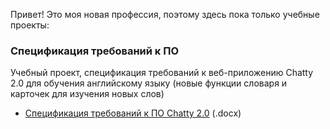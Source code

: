 Привет! Это моя новая профессия, поэтому здесь пока только учебные проекты:

### Спецификация требований к ПО
Учебный проект, спецификация требований к веб-приложению Chatty 2.0 для обучения английскому языку (новые функции словаря и карточек для изучения новых слов)
- <a href="https://github.com/Sergey12183/Sergey12183.github.io/blob/main/Спецификация%20требований%20к%20ПО%20Chatty%202.0.docx" target="_blank">Спецификация требований к ПО Chatty 2.0</a> (.docx)

